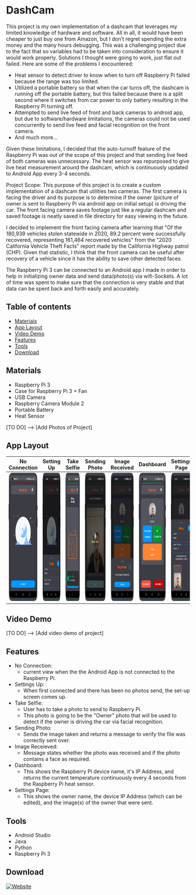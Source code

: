 # DashCam

This project is my own implementation of a dashcam that leverages my limited knowledge of hardware and software. All in all, it would have been cheaper to just buy one from Amazon, but I don’t regret spending the extra money and the many hours debugging. This was a challenging project due to the fact that so variables had to be taken into consideration to ensure it would work properly. Solutions I thought were going to work, just flat out failed. Here are some of the problems I encountered:
-	Heat sensor to detect driver to know when to turn off Raspberry Pi failed because the range was too limited.
-	Utilized a portable battery so that when the car turns off, the dashcam is running off the portable battery, but this failed because there is a split second where it switches from car power to only battery resulting in the Raspberry Pi turning off.
-	Attempted to send live feed of front and back cameras to android app, but due to software/hardware limitations, the cameras could not be used concurrently to send live feed and facial recognition on the front camera.
-	And much more...

Given these limitations, I decided that the auto-turnoff feature of the Raspberry Pi was out of the scope of this project and that sending live feed of both cameras was unnecessary. The heat sensor was repurposed to give live heat measurement around the dashcam, which is continuously updated to Android App every 3-4 seconds. 

Project Scope:
This purpose of this project is to create a custom implementation of a dashcam that utilities two cameras. The first camera is facing the driver and its purpose is to determine if the owner (picture of owner is sent to Raspberry Pi via android app on initial setup) is driving the car. The front facing camera saves footage just like a regular dashcam and saved footage is neatly saved in file directory for easy viewing in the future.

I decided to implement the front facing camera after learning that "Of the 180,939 vehicles stolen
statewide in 2020, 89.2 percent were successfully recovered, representing 161,464 recovered vehicles" from the "2020 California Vehicle Theft Facts" report made by the California Highway patrol (CHP). Given that statistic, I think that the front camera can be useful after recovery of a vehicle since it has the ability to save other detected faces.

The Raspberry Pi 3 can be connected to an Android app I made in order to help in initializing owner data and send data/photo(s) via wifi-Sockets. A lot of time was spent to make sure that the connection is very stable and that data can be spent back and forth easily and accurately. 


## Table of contents
* [Materials](#materials)
* [App Layout](#app-layout)
* [Video Demo](#video-demo)
* [Features](#features)
* [Tools](#tools)
* [Download](#download)

## Materials
* Raspberry Pi 3
* Case for Raspberry Pi 3 + Fan
* USB Camera
* Raspberry Camera Module 2
* Portable Battery
* Heat Sensor

[TO DO] --> [Add Photos of Project]

## App Layout

No Connection | Setting Up | Take Selfie | Sending Photo | Image Received | Dashboard | Settings Page
:-------------------------:|:-------------------------:|:-------------------------:|:-------------------------:|:-------------------------:|:-------------------------:|:-------------------------:
<img src="ScreenShots/Regular%20Device/waiting_for_connection_oneplus-oneplus8pro-portrait.png" width="350" height="350"/> | <img src="ScreenShots/Regular%20Device/Initial_set_up_oneplus-oneplus8pro-portrait.png" width="350" height="350"/> | <img src="ScreenShots/Regular%20Device/device_connected_for_setup_oneplus-oneplus8pro-portrait.png" width="350" height="350"/> | <img src="ScreenShots/Regular%20Device/sending_photo_oneplus-oneplus8pro-portrait.png" width="350" height="350"/> |<img src="ScreenShots/Regular%20Device/image_received_oneplus-oneplus8pro-portrait.png" width="350" height="350"/> |<img src="ScreenShots/Regular%20Device/device_connected_oneplus-oneplus8pro-portrait.png" width="350" height="350"/> |<img src="ScreenShots/Regular%20Device/settings_page_oneplus-oneplus8pro-portrait.png" width="350" height="350"/> 

## Video Demo

[TO DO] --> [Add video demo of project]

## Features
* No Connection:
	* current view when the the Android App is not connected to the Raspberry Pi.
* Settings Up:
	* When first connected and there has been no photos send, the set-up screen comes up.
* Take Selfie:
	* User has to take a photo to send to Raspberry Pi.
	* This photo is going to be the "Owner" photo that will be used to detect if the owner is driving the car via facial recognition.
* Sending Photo:
	* Sends the image taken and returns a message to verify the file was correctly sent over.
* Image Receieved:
	* Message states whether the photo was received and if the photo contains a face as required.
* Dashboard:
	* This shows the Raspberry Pi device name, it's IP Address, and returns the current temperature continuously every 4 seconds from the Raspberry Pi heat sensor.
* Settings Page:
	* This shows the owner name, the device IP Address (which can be edited), and the image(s) of the owner that were sent.
	
## Tools
* Android Studio
* Java
* Python
* Raspberry Pi 3

## Download
[![Website](https://img.shields.io/badge/DashCam-Download-orange)](https://github.com/Amark18/DashCam/blob/main/dashcam.apk)

